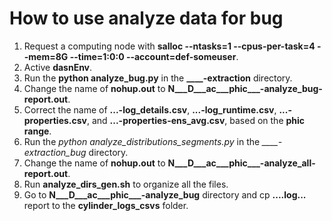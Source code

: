 # How to use analyze data for bug 
 1. Request a computing node with **salloc --ntasks=1 --cpus-per-task=4 --mem=8G --time=1:0:0 --account=def-someuser**.
 2. Active **dasnEnv**.
 3. Run the **python analyze_bug.py** in the **____-extraction** directory.
 4. Change the name of **nohup.out** to  **N___D___ac___phic___-analyze_bug-report.out**.
 5. Correct the name of **...-log_details.csv**, **...-log_runtime.csv**, **...-properties.csv**, and **...-properties-ens_avg.csv**, based on the **phic range**.
 6. Run the *python analyze_distributions_segments.py* in the *____-extraction_bug* directory.
 7. Change the name of **nohup.out** to  **N___D___ac___phic___-analyze_all-report.out**.
 8. Run **analyze_dirs_gen.sh** to organize all the files.
 9. Go to **N___D___ac___phic___-analyze_bug** directory and cp **....log...** report to the **cylinder_logs_csvs** folder.
 